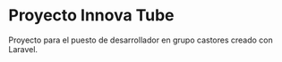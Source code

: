 # Proyecto Innova Tube
Proyecto para el puesto de desarrollador en grupo castores creado con Laravel.

